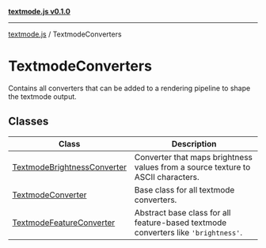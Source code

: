 [**textmode.js v0.1.0**](../../../README.md)

***

[textmode.js](../../../README.md) / TextmodeConverters

# TextmodeConverters

Contains all converters that can be added to a rendering pipeline to shape the textmode output.

## Classes

| Class | Description |
| ------ | ------ |
| [TextmodeBrightnessConverter](classes/TextmodeBrightnessConverter.md) | Converter that maps brightness values from a source texture to ASCII characters. |
| [TextmodeConverter](classes/TextmodeConverter.md) | Base class for all textmode converters. |
| [TextmodeFeatureConverter](classes/TextmodeFeatureConverter.md) | Abstract base class for all feature-based textmode converters like `'brightness'`. |
